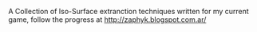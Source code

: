 A Collection of Iso-Surface extranction techniques written for my current game, follow the progress at http://zaphyk.blogspot.com.ar/
